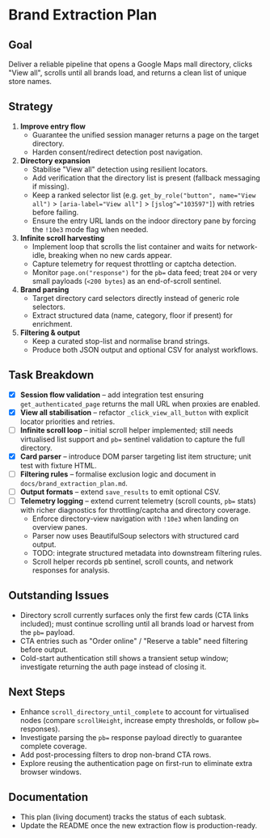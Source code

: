 # Brand Extraction Plan

## Goal
Deliver a reliable pipeline that opens a Google Maps mall directory, clicks "View all", scrolls until all brands load, and returns a clean list of unique store names.

## Strategy
1. **Improve entry flow**
   - Guarantee the unified session manager returns a page on the target directory.
   - Harden consent/redirect detection post navigation.
2. **Directory expansion**
   - Stabilise "View all" detection using resilient locators.
   - Add verification that the directory list is present (fallback messaging if missing).
   - Keep a ranked selector list (e.g. `get_by_role("button", name="View all")` > `[aria-label="View all"]` > `[jslog^="103597"]`) with retries before failing.
   - Ensure the entry URL lands on the indoor directory pane by forcing the `!10e3` mode flag when needed.
3. **Infinite scroll harvesting**
   - Implement loop that scrolls the list container and waits for network-idle, breaking when no new cards appear.
   - Capture telemetry for request throttling or captcha detection.
   - Monitor `page.on("response")` for the `pb=` data feed; treat `204` or very small payloads (`<200 bytes`) as an end-of-scroll sentinel.
4. **Brand parsing**
   - Target directory card selectors directly instead of generic role selectors.
   - Extract structured data (name, category, floor if present) for enrichment.
5. **Filtering & output**
   - Keep a curated stop-list and normalise brand strings.
   - Produce both JSON output and optional CSV for analyst workflows.

## Task Breakdown
- [x] **Session flow validation** – add integration test ensuring `get_authenticated_page` returns the mall URL when proxies are enabled.
- [x] **View all stabilisation** – refactor `_click_view_all_button` with explicit locator priorities and retries.
- [ ] **Infinite scroll loop** – initial scroll helper implemented; still needs virtualised list support and `pb=` sentinel validation to capture the full directory.
- [x] **Card parser** – introduce DOM parser targeting list item structure; unit test with fixture HTML.
- [ ] **Filtering rules** – formalise exclusion logic and document in `docs/brand_extraction_plan.md`.
- [ ] **Output formats** – extend `save_results` to emit optional CSV.
- [ ] **Telemetry logging** – extend current telemetry (scroll counts, `pb=` stats) with richer diagnostics for throttling/captcha and directory coverage.
  - Enforce directory-view navigation with `!10e3` when landing on overview panes.
  - Parser now uses BeautifulSoup selectors with structured card output.
  - TODO: integrate structured metadata into downstream filtering rules.
  - Scroll helper records pb sentinel, scroll counts, and network responses for analysis.

## Outstanding Issues
- Directory scroll currently surfaces only the first few cards (CTA links included); must continue scrolling until all brands load or harvest from the `pb=` payload.
- CTA entries such as "Order online" / "Reserve a table" need filtering before output.
- Cold-start authentication still shows a transient setup window; investigate returning the auth page instead of closing it.

## Next Steps
- Enhance `scroll_directory_until_complete` to account for virtualised nodes (compare `scrollHeight`, increase empty thresholds, or follow `pb=` responses).
- Investigate parsing the `pb=` response payload directly to guarantee complete coverage.
- Add post-processing filters to drop non-brand CTA rows.
- Explore reusing the authentication page on first-run to eliminate extra browser windows.

## Documentation
- This plan (living document) tracks the status of each subtask.
- Update the README once the new extraction flow is production-ready.
